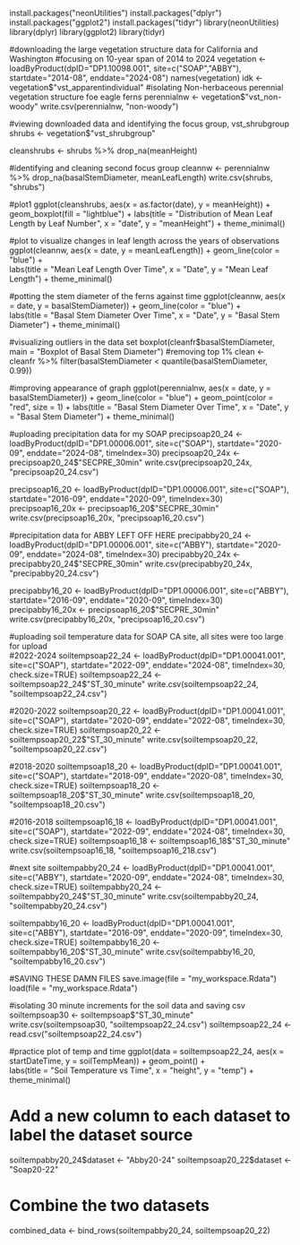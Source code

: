 install.packages("neonUtilities")
install.packages("dplyr")
install.packages("ggplot2")
install.packages("tidyr")
library(neonUtilities)
library(dplyr)
library(ggplot2)
library(tidyr)

#downloading the large vegetation structure data for California and Washington
#focusing on 10-year span of 2014 to 2024
vegetation <- loadByProduct(dpID="DP1.10098.001", 
                            site=c("SOAP","ABBY"),
                            startdate="2014-08", 
                            enddate="2024-08")
names(vegetation)
idk <- vegetation$"vst_apparentindividual"
#isolating Non-herbaceous perennial vegetation structure foe eagle ferns
perennialnw <- vegetation$"vst_non-woody"
write.csv(perennialnw, "non-woody")

#viewing downloaded data and identifying the focus group, vst_shrubgroup
shrubs <- vegetation$"vst_shrubgroup"

cleanshrubs <- shrubs %>% drop_na(meanHeight)

#identifying and cleaning second focus group
cleannw <- perennialnw %>% drop_na(basalStemDiameter, meanLeafLength)
write.csv(shrubs, "shrubs")

#plot1
ggplot(cleanshrubs, aes(x = as.factor(date), y = meanHeight)) +
  geom_boxplot(fill = "lightblue") +
  labs(title = "Distribution of Mean Leaf Length by Leaf Number", 
       x = "date", 
       y = "meanHeight") +
  theme_minimal()

#plot to visualize changes in leaf length across the years of observations
ggplot(cleannw, aes(x = date, y = meanLeafLength)) +
  geom_line(color = "blue") +  
  labs(title = "Mean Leaf Length Over Time",
       x = "Date",
       y = "Mean Leaf Length") +
  theme_minimal()

#potting the stem diameter of the ferns against time
ggplot(cleannw, aes(x = date, y = basalStemDiameter)) +
  geom_line(color = "blue") +  
  labs(title = "Basal Stem Diameter Over Time",
       x = "Date",
       y = "Basal Stem Diameter") +
  theme_minimal()

#visualizing outliers in the data set
boxplot(cleanfr$basalStemDiameter, main = "Boxplot of Basal Stem Diameter")
#removing top 1%
clean <- cleanfr %>% filter(basalStemDiameter < quantile(basalStemDiameter, 0.99))

#improving appearance of graph
ggplot(perennialnw, aes(x = date, y = basalStemDiameter)) +
  geom_line(color = "blue") +
  geom_point(color = "red", size = 1) +
  labs(title = "Basal Stem Diameter Over Time",
       x = "Date",
       y = "Basal Stem Diameter") +
  theme_minimal()

#uploading precipitation data for my SOAP
precipsoap20_24 <- loadByProduct(dpID="DP1.00006.001", 
                        site=c("SOAP"),
                        startdate="2020-09", 
                        enddate="2024-08",
                        timeIndex=30)
precipsoap20_24x <- precipsoap20_24$"SECPRE_30min"
write.csv(precipsoap20_24x, "precipsoap20_24.csv")

precipsoap16_20 <- loadByProduct(dpID="DP1.00006.001", 
                                 site=c("SOAP"),
                                 startdate="2016-09", 
                                 enddate="2020-09",
                                 timeIndex=30)
precipsoap16_20x <- precipsoap16_20$"SECPRE_30min"
write.csv(precipsoap16_20x, "precipsoap16_20.csv")

#precipitation data for ABBY LEFT OFF HERE
precipabby20_24 <- loadByProduct(dpID="DP1.00006.001", 
                                 site=c("ABBY"),
                                 startdate="2020-09", 
                                 enddate="2024-08",
                                 timeIndex=30)
precipabby20_24x <- precipabby20_24$"SECPRE_30min"
write.csv(precipabby20_24x, "precipabby20_24.csv")

precipabby16_20 <- loadByProduct(dpID="DP1.00006.001", 
                                 site=c("ABBY"),
                                 startdate="2016-09", 
                                 enddate="2020-09",
                                 timeIndex=30)
precipabby16_20x <- precipsoap16_20$"SECPRE_30min"
write.csv(precipabby16_20x, "precipsoap16_20.csv")

#uploading soil temperature data for SOAP CA site, all sites were too large for upload                                  
#2022-2024
soiltempsoap22_24 <- loadByProduct(dpID="DP1.00041.001", 
                                   site=c("SOAP"),
                                   startdate="2022-09", 
                                   enddate="2024-08",
                                   timeIndex=30,
                                   check.size=TRUE)
soiltempsoap22_24 <- soiltempsoap22_24$"ST_30_minute"
write.csv(soiltempsoap22_24, "soiltempsoap22_24.csv")


#2020-2022
soiltempsoap20_22 <- loadByProduct(dpID="DP1.00041.001", 
                              site=c("SOAP"),
                              startdate="2020-09", 
                              enddate="2022-08",
                              timeIndex=30,
                              check.size=TRUE)
soiltempsoap20_22 <- soiltempsoap20_22$"ST_30_minute"
write.csv(soiltempsoap20_22, "soiltempsoap20_22.csv")

#2018-2020
soiltempsoap18_20 <- loadByProduct(dpID="DP1.00041.001", 
                                   site=c("SOAP"),
                                   startdate="2018-09", 
                                   enddate="2020-08",
                                   timeIndex=30,
                                   check.size=TRUE)
soiltempsoap18_20 <- soiltempsoap18_20$"ST_30_minute"
write.csv(soiltempsoap18_20, "soiltempsoap18_20.csv")

#2016-2018
soiltempsoap16_18 <- loadByProduct(dpID="DP1.00041.001", 
                                   site=c("SOAP"),
                                   startdate="2022-09", 
                                   enddate="2024-08",
                                   timeIndex=30,
                                   check.size=TRUE)
soiltempsoap16_18 <- soiltempsoap16_18$"ST_30_minute"
write.csv(soiltempsoap16_18, "soiltempsoap16_218.csv")

#next site
soiltempabby20_24 <- loadByProduct(dpID="DP1.00041.001", 
                                   site=c("ABBY"),
                                   startdate="2020-09", 
                                   enddate="2024-08",
                                   timeIndex=30,
                                   check.size=TRUE)
soiltempabby20_24 <- soiltempabby20_24$"ST_30_minute"
write.csv(soiltempabby20_24, "soiltempabby20_24.csv")

soiltempabby16_20 <- loadByProduct(dpID="DP1.00041.001", 
                                   site=c("ABBY"),
                                   startdate="2016-09", 
                                   enddate="2020-09",
                                   timeIndex=30,
                                   check.size=TRUE)
soiltempabby16_20 <- soiltempabby16_20$"ST_30_minute"
write.csv(soiltempabby16_20, "soiltempabby16_20.csv")

#SAVING THESE DAMN FILES
save.image(file = "my_workspace.Rdata")
load(file = "my_workspace.Rdata")

#isolating 30 minute increments for the soil data and saving csv
soiltempsoap30 <- soiltempsoap$"ST_30_minute"
write.csv(soiltempsoap30, "soiltempsoap22_24.csv")
soiltempsoap22_24 <- read.csv("soiltempsoap22_24.csv")


#practice plot of temp and time
ggplot(data = soiltempsoap22_24, aes(x = startDateTime, y = soilTempMean)) +
  geom_point() +                       
  labs(title = "Soil Temperature vs Time", 
       x = "height", 
       y = "temp") +
  theme_minimal()   

# Add a new column to each dataset to label the dataset source
soiltempabby20_24$dataset <- "Abby20-24"
soiltempsoap20_22$dataset <- "Soap20-22"

# Combine the two datasets
combined_data <- bind_rows(soiltempabby20_24, soiltempsoap20_22)
